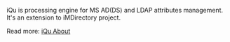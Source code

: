 iQu is processing engine for MS AD(DS) and LDAP attributes management. It's an extension to iMDirectory project.

Read more: [iQu About](https://code.google.com/p/iqu/wiki/iQuAbout)